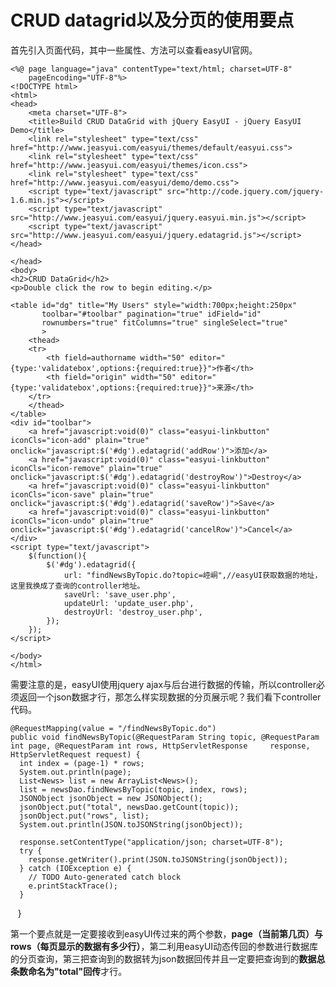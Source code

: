 # CRUD datagrid以及分页的使用要点

首先引入页面代码，其中一些属性、方法可以查看easyUI官网。

    <%@ page language="java" contentType="text/html; charset=UTF-8"
        pageEncoding="UTF-8"%>
    <!DOCTYPE html>
    <html>
    <head>
        <meta charset="UTF-8">
        <title>Build CRUD DataGrid with jQuery EasyUI - jQuery EasyUI Demo</title>
        <link rel="stylesheet" type="text/css" href="http://www.jeasyui.com/easyui/themes/default/easyui.css">
        <link rel="stylesheet" type="text/css" href="http://www.jeasyui.com/easyui/themes/icon.css">
        <link rel="stylesheet" type="text/css" href="http://www.jeasyui.com/easyui/demo/demo.css">
        <script type="text/javascript" src="http://code.jquery.com/jquery-1.6.min.js"></script>
        <script type="text/javascript" src="http://www.jeasyui.com/easyui/jquery.easyui.min.js"></script>
        <script type="text/javascript" src="http://www.jeasyui.com/easyui/jquery.edatagrid.js"></script>
    </head>

    </head>
    <body>
    <h2>CRUD DataGrid</h2>
    <p>Double click the row to begin editing.</p>

    <table id="dg" title="My Users" style="width:700px;height:250px"
           toolbar="#toolbar" pagination="true" idField="id"
           rownumbers="true" fitColumns="true" singleSelect="true"
           >
        <thead>
        <tr>
            <th field=authorname width="50" editor="{type:'validatebox',options:{required:true}}">作者</th>
            <th field="origin" width="50" editor="{type:'validatebox',options:{required:true}}">来源</th>
        </tr>
        </thead>
    </table>
    <div id="toolbar">
        <a href="javascript:void(0)" class="easyui-linkbutton" iconCls="icon-add" plain="true" onclick="javascript:$('#dg').edatagrid('addRow')">添加</a>
        <a href="javascript:void(0)" class="easyui-linkbutton" iconCls="icon-remove" plain="true" onclick="javascript:$('#dg').edatagrid('destroyRow')">Destroy</a>
        <a href="javascript:void(0)" class="easyui-linkbutton" iconCls="icon-save" plain="true" onclick="javascript:$('#dg').edatagrid('saveRow')">Save</a>
        <a href="javascript:void(0)" class="easyui-linkbutton" iconCls="icon-undo" plain="true" onclick="javascript:$('#dg').edatagrid('cancelRow')">Cancel</a>
    </div>
    <script type="text/javascript">
        $(function(){
            $('#dg').edatagrid({
                url: "findNewsByTopic.do?topic=崆峒",//easyUI获取数据的地址，这里我换成了查询的controller地址。
                saveUrl: 'save_user.php',
                updateUrl: 'update_user.php',
                destroyUrl: 'destroy_user.php',
            });
        });
    </script>

    </body>
    </html>
    
需要注意的是，easyUI使用jquery ajax与后台进行数据的传输，所以controller必须返回一个json数据才行，那怎么样实现数据的分页展示呢？我们看下controller代码。

    @RequestMapping(value = "/findNewsByTopic.do")
    public void findNewsByTopic(@RequestParam String topic, @RequestParam int page, @RequestParam int rows, HttpServletResponse     response, HttpServletRequest request) {
      int index = (page-1) * rows;
      System.out.println(page);
      List<News> list = new ArrayList<News>();
      list = newsDao.findNewsByTopic(topic, index, rows);
      JSONObject jsonObject = new JSONObject();
      jsonObject.put("total", newsDao.getCount(topic));
      jsonObject.put("rows", list);
      System.out.println(JSON.toJSONString(jsonObject));

      response.setContentType("application/json; charset=UTF-8");
      try {
        response.getWriter().print(JSON.toJSONString(jsonObject));
      } catch (IOException e) {
        // TODO Auto-generated catch block
        e.printStackTrace();
      }
    }
    
第一个要点就是一定要接收到easyUI传过来的两个参数，**page（当前第几页）与rows（每页显示的数据有多少行）**，第二利用easyUI动态传回的参数进行数据库的分页查询，第三把查询到的数据转为json数据回传并且一定要把查询到的**数据总条数命名为"total"回传**才行。
